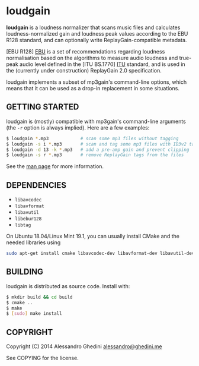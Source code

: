 loudgain
========

**loudgain** is a loudness normalizer that scans music files and calculates
loudness-normalized gain and loudness peak values according to the EBU R128
standard, and can optionally write ReplayGain-compatible metadata.

[EBU R128] [EBU] is a set of recommendations regarding loudness normalisation
based on the algorithms to measure audio loudness and true-peak audio level
defined in the [ITU BS.1770] [ITU] standard, and is used in the (currently under
construction) ReplayGain 2.0 specification.

loudgain implements a subset of mp3gain's command-line options, which means that
it can be used as a drop-in replacement in some situations.

[EBU]: https://tech.ebu.ch/loudness
[ITU]: http://www.itu.int/rec/R-REC-BS.1770/en

## GETTING STARTED

loudgain is (mostly) compatible with mp3gain's command-line arguments (the `-r`
option is always implied). Here are a few examples:

```bash
$ loudgain *.mp3            # scan some mp3 files without tagging
$ loudgain -s i *.mp3       # scan and tag some mp3 files with ID3v2 tags
$ loudgain -d 13 -k *.mp3   # add a pre-amp gain and prevent clipping
$ loudgain -s r *.mp3       # remove ReplayGain tags from the files
```

See the [man page](docs/loudgain.1.html) for more information.

## DEPENDENCIES

 * `libavcodec`
 * `libavformat`
 * `libavutil`
 * `libebur128`
 * `libtag`

 On Ubuntu 18.04/Linux Mint 19.1, you can usually install CMake and the needed libraries using
 ```bash
 sudo apt-get install cmake libavcodec-dev libavformat-dev libavutil-dev libebur128-dev libtag1-dev
 ```

## BUILDING

loudgain is distributed as source code. Install with:

```bash
$ mkdir build && cd build
$ cmake ..
$ make
$ [sudo] make install
```

## COPYRIGHT

Copyright (C) 2014 Alessandro Ghedini <alessandro@ghedini.me>

See COPYING for the license.
